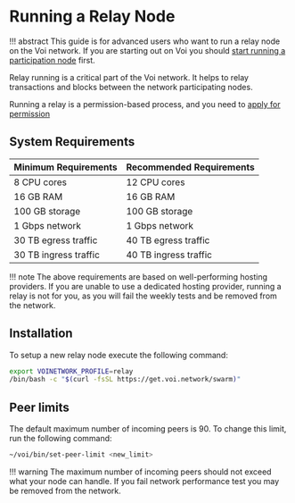 # Running a Relay Node

!!! abstract
    This guide is for advanced users who want to run a relay node on the Voi network.
    If you are starting out on Voi you should [start running a participation node](../../installation/system-requirements/) first.

Relay running is a critical part of the Voi network. It helps to relay transactions and blocks between the network participating nodes.

Running a relay is a permission-based process, and you need to [apply for permission](https://docs.voi.network/node-runners/become-a-relay-runner/)

## System Requirements

| Minimum Requirements  | Recommended Requirements |
|-----------------------|--------------------------|
| 8 CPU cores           | 12 CPU cores             |
| 16 GB RAM             | 16 GB RAM                |
| 100 GB storage        | 100 GB storage           |
| 1 Gbps network        | 1 Gbps network           |
| 30 TB egress traffic  | 40 TB egress traffic     |
| 30 TB ingress traffic | 40 TB ingress traffic    |

!!! note
    The above requirements are based on well-performing hosting providers. If you are unable to use a dedicated hosting
    provider, running a relay is not for you, as you will fail the weekly tests and be removed from the network.

## Installation

To setup a new relay node execute the following command:

```bash
export VOINETWORK_PROFILE=relay
/bin/bash -c "$(curl -fsSL https://get.voi.network/swarm)"
```

## Peer limits

The default maximum number of incoming peers is 90. To change this limit, run the following command:

```bash
~/voi/bin/set-peer-limit <new_limit>
```

!!! warning
    The maximum number of incoming peers should not exceed what your node can handle.
    If you fail network performance test you may be removed from the network.
